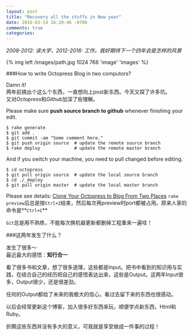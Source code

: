 ```yaml
---
layout: post
title: "Recovery all the stuffs in New year"
date: 2016-03-14 16:29:46 -0700
comments: true
categories: 
---
```


*2008-2012: 读大学，2012-2016: 工作。我好期待下一个四年会是怎样的风景*

{% img left /images/path.jpg 1024 768 'image' 'images' %}



###How to write Octopress Blog in two computors?

Damn it!  
两年前搞出个这么个东西，一直想向上post新东西。今天又探了许多坑。  
又对*Octopress*和*Github*加深了些理解。  

Please make sure **push source branch to github** whenever finishing your edit.  

```
$ rake generate
$ git add .
$ git commit -am "Some comment here." 
$ git push origin source  # update the remote source branch 
$ rake deploy             # update the remote master branch
```

And if you switch your machine, you need to pull changed before editing.

```
$ cd octopress
$ git pull origin source  # update the local source branch
$ cd ./_deploy
$ git pull origin master  # update the local master branch
```

Please see details: [Clone Your Octopress to Blog From Two Places](http://blog.zerosharp.com/clone-your-octopress-to-blog-from-two-places/)
`rake preview`后总是按`Ctrl+Z`结束，然后每次再preview时port都被占用。原来人家的命令是**`Ctrl+C`**  

`Git`总是用不熟练，不能每次换机器更新都删掉工程重来一遍哇！  


###这两年发生了什么？

发生了很多～  
最近最大的感悟：**知行合一**  

看了很多书和文章，想了很多道理，这些都是Input。把书中看到的知识用与实践，在结合自己的经历把自己的感悟表达出来，这些是Output。这两年Input很多，Output很少，还是很差劲。  

任何的Output都给了未来的我极大的信心。看过去留下来的东西也很感动。  

以后会经常更新这个博客，加入很多好东西来玩，顺便学点新东西，Html和Ruby。  

折腾这些东西并没有多大的意义，可我就是享受做成一件事的过程！

